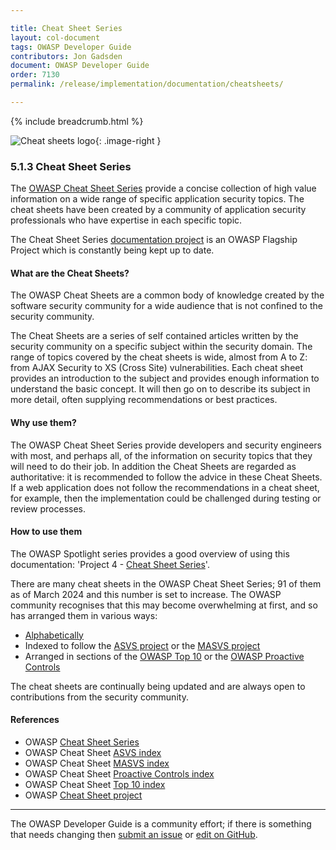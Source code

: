 ```yaml
---

title: Cheat Sheet Series
layout: col-document
tags: OWASP Developer Guide
contributors: Jon Gadsden
document: OWASP Developer Guide
order: 7130
permalink: /release/implementation/documentation/cheatsheets/

---
```


{% include breadcrumb.html %}

<style type="text/css">
.image-right {
  height: 180px;
  display: block;
  margin-left: auto;
  margin-right: auto;
  float: right;
}
</style>

![Cheat sheets logo](../../../../assets/images/logos/cheatsheets.png "OWASP Cheat Sheets"){: .image-right }

### 5.1.3 Cheat Sheet Series

The [OWASP Cheat Sheet Series][cheatsheets] provide a concise collection of high value information
on a wide range of specific application security topics.
The cheat sheets have been created by a community of application security professionals
who have expertise in each specific topic.

The Cheat Sheet Series [documentation project][csproject] is an OWASP Flagship Project
which is constantly being kept up to date.

#### What are the Cheat Sheets?

The OWASP Cheat Sheets are a common body of knowledge created by the software security community
for a wide audience that is not confined to the security community.

The Cheat Sheets are a series of self contained articles written by the security community
on a specific subject within the security domain.
The range of topics covered by the cheat sheets is wide, almost from A to Z:
from AJAX Security to XS (Cross Site) vulnerabilities.
Each cheat sheet provides an introduction to the subject and provides enough information to understand the basic concept.
It will then go on to describe its subject in more detail, often supplying recommendations or best practices.

#### Why use them?

The OWASP Cheat Sheet Series provide developers and security engineers with most, and perhaps all,
of the information on security topics that they will need to do their job.
In addition the Cheat Sheets are regarded as authoritative: it is recommended to follow the advice in these Cheat Sheets.
If a web application does not follow the recommendations in a cheat sheet, for example,
then the implementation could be challenged during testing or review processes.

#### How to use them

The OWASP Spotlight series provides a good overview of using this documentation:
'Project 4 - [Cheat Sheet Series][spotlight04]'.

There are many cheat sheets in the OWASP Cheat Sheet Series;
91 of them as of March 2024 and this number is set to increase.
The OWASP community recognises that this may become overwhelming at first, and so has arranged them in various ways:

* [Alphabetically][cheatsheet-alpha]
* Indexed to follow the [ASVS project][csasvs] or the [MASVS project][csmasvs]
* Arranged in sections of the [OWASP Top 10][cstop10] or the [OWASP Proactive Controls][csproactive]

The cheat sheets are continually being updated and are always open to contributions from the security community.

#### References

* OWASP [Cheat Sheet Series][cheatsheets]
* OWASP Cheat Sheet [ASVS index][csasvs]
* OWASP Cheat Sheet [MASVS index][csmasvs]
* OWASP Cheat Sheet [Proactive Controls index][csproactive]
* OWASP Cheat Sheet [Top 10 index][cstop10]
* OWASP [Cheat Sheet project][csproject]

----

The OWASP Developer Guide is a community effort; if there is something that needs changing
then [submit an issue][issue070103] or [edit on GitHub][edit070103].

[csproject]: https://owasp.org/www-project-cheat-sheets/
[cheatsheets]: https://cheatsheetseries.owasp.org/
[cheatsheet-alpha]: https://cheatsheetseries.owasp.org/Glossary
[csasvs]: https://cheatsheetseries.owasp.org/IndexASVS
[csmasvs]: https://cheatsheetseries.owasp.org/IndexMASVS.html
[csproactive]: https://cheatsheetseries.owasp.org/IndexProactiveControls.html
[cstop10]: https://cheatsheetseries.owasp.org/IndexTopTen.html
[edit070103]: https://github.com/OWASP/www-project-developer-guide/blob/main/draft/07-implementation/01-documentation/03-cheatsheets.md
[issue070103]: https://github.com/OWASP/www-project-developer-guide/issues/new?labels=content&template=request.md&title=Update:%2007-implementation/01-documentation/03-cheatsheets
[spotlight04]: https://youtu.be/S1cVYRDeiPQ
